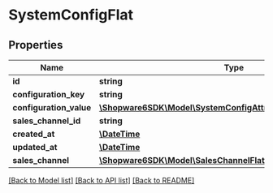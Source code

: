 # SystemConfigFlat

## Properties
Name | Type | Description | Notes
------------ | ------------- | ------------- | -------------
**id** | **string** |  | [optional] 
**configuration_key** | **string** |  | 
**configuration_value** | [**\Shopware6SDK\Model\SystemConfigAttributesConfigurationValue**](SystemConfigAttributesConfigurationValue.md) |  | 
**sales_channel_id** | **string** |  | [optional] 
**created_at** | [**\DateTime**](\DateTime.md) |  | 
**updated_at** | [**\DateTime**](\DateTime.md) |  | 
**sales_channel** | [**\Shopware6SDK\Model\SalesChannelFlat**](SalesChannelFlat.md) |  | [optional] 

[[Back to Model list]](../../README.md#documentation-for-models) [[Back to API list]](../../README.md#documentation-for-api-endpoints) [[Back to README]](../../README.md)

